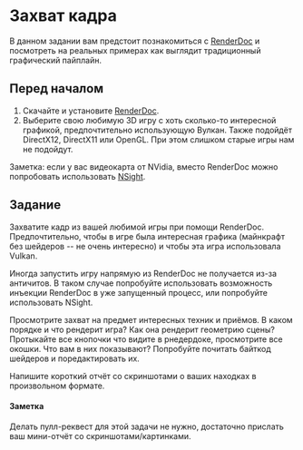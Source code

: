# Захват кадра

В данном задании вам предстоит познакомиться с [RenderDoc](https://renderdoc.org/) и посмотреть на реальных примерах как выглядит традиционный графический пайплайн.

## Перед началом

1. Скачайте и установите [RenderDoc](https://renderdoc.org/).
2. Выберите свою любимую 3D игру с хоть сколько-то интересной графикой, предпочтительно использующую Вулкан. Также подойдёт DirectX12, DirectX11 или OpenGL. При этом слишком старые игры нам не подойдут.

Заметка: если у вас видеокарта от NVidia, вместо RenderDoc можно попробовать использовать [NSight](https://developer.nvidia.com/nsight-graphics).

## Задание

Захватите кадр из вашей любимой игры при помощи RenderDoc.
Предпочтительно, чтобы в игре была интересная графика (майнкрафт без шейдеров -- не очень интересно) и чтобы эта игра использовала Vulkan.

Иногда запустить игру напрямую из RenderDoc не получается из-за античитов.
В таком случае попробуйте использовать возможность инъекции RenderDoc в уже запущенный процесс, или попробуйте использовать NSight.

Просмотрите захват на предмет интересных техник и приёмов.
В каком порядке и что рендерит игра?
Как она рендерит геометрию сцены?
Протыкайте все кнопочки что видите в рнедердоке, просмотрите все окошки.
Что вам в них показывают?
Попробуйте почитать байткод шейдеров и поредактировать их.

Напишите короткий отчёт со скриншотами о ваших находках в произвольном формате.

#### Заметка

Делать пулл-реквест для этой задачи не нужно, достаточно прислать ваш мини-отчёт со скриншотами/картинками.

